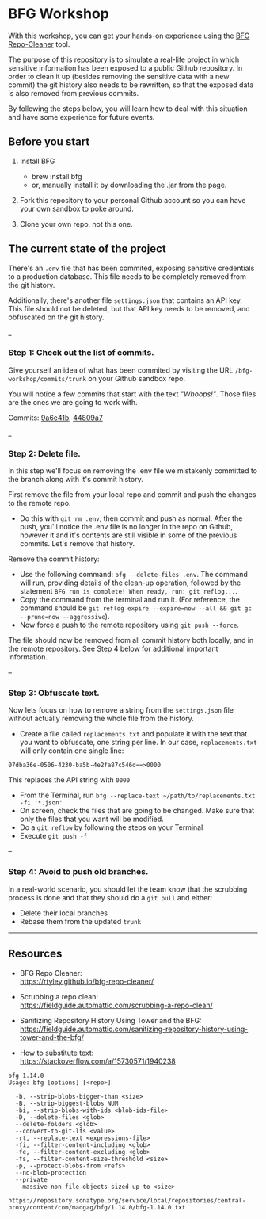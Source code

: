 # BFG Workshop

With this workshop, you can get your hands-on experience using the [BFG Repo-Cleaner](https://rtyley.github.io/bfg-repo-cleaner/) tool.

The purpose of this repository is to simulate a real-life project in which sensitive information has been exposed to a public Github repository. In order to clean it up (besides removing the sensitive data with a new commit) the git history also needs to be rewritten, so that the exposed data is also removed from previous commits.

By following the steps below, you will learn how to deal with this situation and have some experience for future events.

## Before you start

1. Install BFG
	- brew install bfg
	- or, manually install it by downloading the .jar from the page.

2. Fork this repository to your personal Github account so you can have your own sandbox to poke around.

3. Clone your own repo, not this one.

## The current state of the project

There's an `.env` file that has been commited, exposing sensitive credentials to a production database. This file needs to be completely removed from the git history.

Additionally, there's another file `settings.json` that contains an API key. This file should not be deleted, but that API key needs to be removed, and obfuscated on the git history.


_

### Step 1: Check out the list of commits.
Give yourself an idea of what has been commited by visiting the URL `/bfg-workshop/commits/trunk` on your Github sandbox repo.

You will notice a few commits that start with the text _"Whoops!"_. Those files are the ones we are going to work with.

Commits: [9a6e41b](https://github.com/a8cteam51/bfg-workshop/commit/9a6e41b5de39a79d78f30da70242409841dd304c), [44809a7](44809a79582835cd794184546435d58cdf9fe63c)  

_

### Step 2: Delete file.

In this step we'll focus on removing the .env file we mistakenly committed to the branch along with it's commit history.

First remove the file from your local repo and commit and push the changes to the remote repo.
- Do this with `git rm .env`, then commit and push as normal.
After the push, you'll notice the .env file is no longer in the repo on Github, however it and it's contents are still visible in some of the previous commits. Let's remove that history.

Remove the commit history:
- Use the following command: `bfg --delete-files .env`. The command will run, providing details of the clean-up operation, followed by the statement `BFG run is complete! When ready, run: git reflog...`.
- Copy the command from the terminal and run it. (For reference, the command should be `git reflog expire --expire=now --all && git gc --prune=now --aggressive`).
- Now force a push to the remote repository using `git push --force`.

The file should now be removed from all commit history both locally, and in the remote repository. See Step 4 below for additional important information.

–
### Step 3: Obfuscate text.

Now lets focus on how to remove a string from the `settings.json` file without actually removing the whole file from the history.
- Create a  file called `replacements.txt` and populate it with the text that you want to obfuscate, one string per line. In our case, `replacements.txt` will only contain one single line:
```
07dba36e-0506-4230-ba5b-4e2fa87c546d==>0000
```
This replaces the API string with `0000`
- From the Terminal, run `bfg --replace-text ~/path/to/replacements.txt -fi '*.json'` 
- On screen, check the files that are going to be changed. Make sure that only the files that you want will be modified.
- Do a `git reflow` by following the steps on your Terminal
- Execute `git push -f`

–
### Step 4: Avoid to push old branches.
In a real-world scenario, you should let the team know that the scrubbing process is done and that they should do a `git pull` and either:
- Delete their local branches
- Rebase them from the updated `trunk`

---

## Resources

- BFG Repo Cleaner:   
https://rtyley.github.io/bfg-repo-cleaner/

- Scrubbing a repo clean:   
https://fieldguide.automattic.com/scrubbing-a-repo-clean/

- Sanitizing Repository History Using Tower and the BFG:   
https://fieldguide.automattic.com/sanitizing-repository-history-using-tower-and-the-bfg/

- How to substitute text:   
https://stackoverflow.com/a/15730571/1940238


```
bfg 1.14.0
Usage: bfg [options] [<repo>]

  -b, --strip-blobs-bigger-than <size>
  -B, --strip-biggest-blobs NUM
  -bi, --strip-blobs-with-ids <blob-ids-file>
  -D, --delete-files <glob>
  --delete-folders <glob>
  --convert-to-git-lfs <value>
  -rt, --replace-text <expressions-file>
  -fi, --filter-content-including <glob>
  -fe, --filter-content-excluding <glob>
  -fs, --filter-content-size-threshold <size>
  -p, --protect-blobs-from <refs>
  --no-blob-protection
  --private
  --massive-non-file-objects-sized-up-to <size>

https://repository.sonatype.org/service/local/repositories/central-proxy/content/com/madgag/bfg/1.14.0/bfg-1.14.0.txt
```